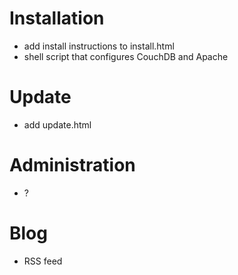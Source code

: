 # Installation
- add install instructions to install.html
- shell script that configures CouchDB and Apache

# Update
- add update.html

# Administration
- ?

# Blog
- RSS feed
